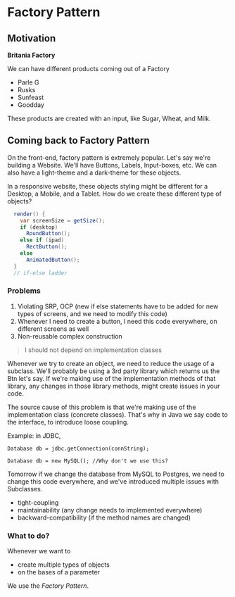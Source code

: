 # Factory Pattern

## Motivation

**Britania Factory**

We can have different products coming out of a Factory

- Parle G
- Rusks
- Sunfeast
- Goodday

These products are created with an input, like Sugar, Wheat, and Milk.

## Coming back to Factory Pattern

On the front-end, factory pattern is extremely popular. Let's say we're building a Website. We'll have Buttons, Labels, Input-boxes, etc. We can also have a light-theme and a dark-theme for these objects.

In a responsive website, these objects styling might be different for a Desktop, a Mobile, and a Tablet. How do we create these different type of objects?

```Java
  render() {
    var screenSize = getSize();
    if (desktop)
      RoundButton();
    else if (ipad)
      RectButton();
    else
      AnimatedButton();
  }
  // if-else ladder
```

### Problems

1. Violating SRP, OCP (new if else statements have to be added for new types of screens, and we need to modify this code)
2. Whenever I need to create a button, I need this code everywhere, on different screens as well
3. Non-reusable complex construction

> I should not depend on implementation classes

Whenever we try to create an object, we need to reduce the usage of a subclass. We'll probably be using a 3rd party library which returns us the Btn let's say. If we're making use of the implementation methods of that library, any changes in those library methods, might create issues in your code.

The source cause of this problem is that we're making use of the implementation class (concrete classes). That's why in Java we say code to the interface, to introduce loose coupling. 

Example: in JDBC,

```Database db = jdbc.getConnection(connString);```

```Database db = new MySQL(); //Why don't we use this?```

Tomorrow if we change the database from MySQL to Postgres, we need to change this code everywhere, and we've introduced multiple issues with Subclasses.

- tight-coupling
- maintainability (any change needs to implemented everywhere)
- backward-compatibility (if the method names are changed)

### What to do?

Whenever we want to

- create multiple types of objects
- on the bases of a parameter

We use the *Factory Pattern*.